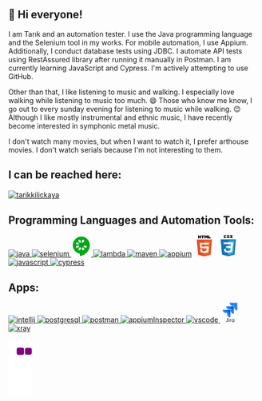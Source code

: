 ## 💫 Hi everyone!

I am Tarık and an automation tester. I use the Java programming language and the Selenium tool in my works. For mobile automation, I use Appium. Additionally, I conduct database tests using JDBC. I automate API tests using RestAssured library after running it manually in Postman.
I am currently learning JavaScript and Cypress. I'm actively attempting to use GitHub. 

Other than that, I like listening to music and walking. I especially love walking while listening to music too much. 😄 Those who know me know, I go out to every sunday evening for listening to music while walking. 😊 Although I like mostly instrumental and ethnic music, I have recently become interested in symphonic metal music. 

I don't watch many movies, but when I want to watch it, I prefer arthouse movies. I don't watch serials because I'm not interesting to them.


<h2 align="left">I can be reached here:</h2>
<p align="left">
<a href="https://linkedin.com/in/tarikkilickaya" target="blank"><img align="center" src="https://raw.githubusercontent.com/rahuldkjain/github-profile-readme-generator/master/src/images/icons/Social/linked-in-alt.svg" alt="tarikkilickaya" height="30" width="40" /></a>
</p>


<h2 align="left">Programming Languages and Automation Tools:</h2>
<p align="left">
<!-- Java -->
<a href="https://www.java.com" target="_blank" rel="noreferrer"> <img src="https://cdn.icon-icons.com/icons2/2415/PNG/512/java_original_wordmark_logo_icon_146459.png" alt="java" width="55" height="55"/> </a> 
<!-- Selenium -->
<a href="https://www.selenium.dev" target="_blank" rel="noreferrer"> <img src="https://raw.githubusercontent.com/detain/svg-logos/780f25886640cef088af994181646db2f6b1a3f8/svg/selenium-logo.svg" alt="selenium" width="40" height="40"/> </a> 
<!-- Cucumber -->
<a href="https://github.com/cucumber" target="_blank" rel="noreferrer"> <img src="https://raw.githubusercontent.com/devicons/devicon/1119b9f84c0290e0f0b38982099a2bd027a48bf1/icons/cucumber/cucumber-plain.svg" alt="cucumber" width="40" height="40"/> </a>
<!-- Lambda -->
<a href="https://docs.oracle.com/javase/tutorial/java/javaOO/lambdaexpressions.html" target="_blank" rel="noreferrer"> <img src="https://uxwing.com/wp-content/themes/uxwing/download/brands-and-social-media/lambda-icon.png" alt="lambda" width="40" height="40"/> </a> 
<!-- Maven -->
<a href="https://maven.apache.org/" target="_blank" rel="noreferrer"> <img src="https://maven.apache.org/images/maven-logo-black-on-white.png" alt="maven" width="100" height="38"/> </a> 
<!-- Appium -->
<a href="https://appium.io" target="_blank" rel="noreferrer"> <img src="https://avatars.githubusercontent.com/u/3221291?s=200&v=4" alt="appium" width="40" height="40"/></a>
<!-- HTML -->
<a href="https://www.w3schools.com/html/" target="_blank" rel="noreferrer"> <img src="https://raw.githubusercontent.com/github/explore/80688e429a7d4ef2fca1e82350fe8e3517d3494d/topics/html/html.png" alt="html" width="43" height="42"/></a>
<!-- CSS -->
<a href="https://www.w3schools.com/css/" target="_blank" rel="noreferrer"> <img src="https://raw.githubusercontent.com/github/explore/80688e429a7d4ef2fca1e82350fe8e3517d3494d/topics/css/css.png" alt="css" width="44" height="43"/></a>
<!-- JavaScript -->
<a href="https://developer.mozilla.org/en-US/docs/Web/JavaScript" target="_blank" rel="noreferrer"> <img src="https://i.hizliresim.com/bhkcevy.png" alt="javascript" width="38" height="38"/> </a> 
<!-- Cypress -->
<a href="https://www.cypress.io" target="_blank" rel="noreferrer"> <img src="https://filiphric.com/_nuxt/img/cypress.b3fa0b5.png" alt="cypress" width="40" height="40"/> </a>
</p> 

<h2 align="left">Apps:</h2>
<p align="left">
<!-- IntelliJ -->
<a href="https://www.jetbrains.com/idea" target="_blank" rel="noreferrer"> <img src="https://upload.wikimedia.org/wikipedia/commons/thumb/9/9c/IntelliJ_IDEA_Icon.svg/2048px-IntelliJ_IDEA_Icon.svg.png" alt="intellij" width="40" height="40"/> </a>
<!-- PostgreSQL -->
<a href="https://www.postgresql.org" target="_blank" rel="noreferrer"> <img src="https://cdn.icon-icons.com/icons2/2415/PNG/512/postgresql_plain_wordmark_logo_icon_146390.png" alt="postgresql" width="40" height="40"/> </a>  
<!-- Postman -->
<a href="https://www.postman.com/" target="_blank" rel="noreferrer"> <img src="https://user-images.githubusercontent.com/7853266/44114706-9c72dd08-9fd1-11e8-8d9d-6d9d651c75ad.png" alt="postman" width="40" height="40"/> </a>
<!-- Appium Inspector -->
<a href="https://github.com/appium/appium-inspector" target="_blank" rel="noreferrer"> <img src="https://raw.githubusercontent.com/appium/appium-inspector/main/docs/icon.png" alt="appiumInspector" width="40" height="40"/> </a>
<!-- VS Code -->
<a href="https://code.visualstudio.com/" target="_blank" rel="noreferrer"> <img src="https://upload.wikimedia.org/wikipedia/commons/thumb/9/9a/Visual_Studio_Code_1.35_icon.svg/2048px-Visual_Studio_Code_1.35_icon.svg.png" alt="vscode" width="40" height="40"/> </a>
<!-- Jira -->
<a href="https://www.atlassian.com/software/jira" target="_blank" rel="noreferrer"> <img src="https://raw.githubusercontent.com/devicons/devicon/master/icons/jira/jira-original-wordmark.svg" alt="jira" width="40" height="40"/> </a>
<!-- XRAY -->
<a href="https://marketplace.atlassian.com/apps/1211769/xray-test-management-for-jira" target="_blank" rel="noreferrer"> <img src="https://avatars.githubusercontent.com/u/65618195?s=200&v=4" alt="xray" width="40" height="40"/> </a>  
</p>


![snake gif](https://github.com/tarikkilickaya/tarikkilickaya/blob/output/github-contribution-grid-snake.gif)

